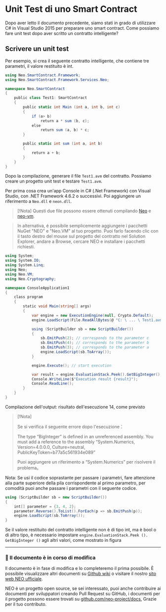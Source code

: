 # Unit Test di uno Smart Contract

Dopo aver letto il documento precedente, siamo stati in grado di utilizzare C# in Visual Studio 2015 per preparare uno smart contract. Come possiamo fare unit test dopo aver scritto un contratto intelligente?

## Scrivere un unit test

Per esempio, si crea il seguente contratto intelligente, che contiene tre parametri, il valore restituito è int.


```c#
using Neo.SmartContract.Framework;
using Neo.SmartContract.Framework.Services.Neo;

namespace Neo.SmartContract
{
    public class Test1: SmartContract
    {
        public static int Main (int a, int b, int c)
        {
            if (a> b)
                return a * sum (b, c);
            else
                return sum (a, b) * c;
        }

        public static int sum (int a, int b)
        {
            return a + b;
        }
    }
}
```

Dopo la compilazione, generare il file `Test1.avm` del contratto. Possiamo creare un progetto unit test e testare `Test1.avm`.

Per prima cosa crea un'app Console in C# (.Net Framework) con Visual Studio, con .NET Framework 4.6.2 o successivi. Poi aggiungere un riferimento a `Neo.dll` e `neon.dll`.

> [!Nota]
> Questi due file possono essere ottenuti compilando [Neo](https://github.com/neo-project/neo) e [neo-vm](https://github.com/neo-project/neo-vm).

> In alternativa, é possibile semplicemente aggiungere i pacchetti NuGet "NEO" e "Neo.VM" al tuo progetto. Puoi farlo facendo clic con il tasto destro del mouse sul progetto del contratto nel Solution Explorer, andare a Browse, cercare NEO e installare i pacchetti richiesti.

```c#
using System;
using System.IO;
using System.Linq;
using Neo;
using Neo.VM;
using Neo.Cryptography;

namespace ConsoleApplication1
{
    class program
    {
        static void Main(string[] args)
        {
            var engine = new ExecutionEngine(null, Crypto.Default);
            engine.LoadScript(File.ReadAllBytes(@ "C: \ ... \ Test1.avm"));

            using (ScriptBuilder sb = new ScriptBuilder())
            {
                sb.EmitPush(2); // corresponds to the parameter c
                sb.EmitPush(4); // corresponds to the parameter b
                sb.EmitPush(3); // corresponds to the parameter a
                engine.LoadScript(sb.ToArray());
            }

            engine.Execute(); // start execution

            var result = engine.EvaluationStack.Peek().GetBigInteger(); // set the return value here
            Console.WriteLine($"Execution result {result}");
            Console.ReadLine();
        }
    }
}
```

Compilazione dell'output: risultato dell'esecuzione 14, come previsto

> [!Nota]
>
> Se si verifica il seguente errore dopo l'esecuzione：
>
> The type “BigInteger” is defined in an unreferenced assembly. You must add a reference to the assembly “System.Numerics, Version=4.0.0.0, Culture=neutral, PublicKeyToken=b77a5c561934e089”
>
> Puoi aggiungere un riferimento a “System.Numerics”  per risolvere il problema。

Nota: Se usi il codice soprastante per passare i parametri, fare attenzione alla parte superiore della pila corrispondente al primo parametro, per comodità puoi anche passare i parametri con il seguente codice.

```c#
using (ScriptBuilder sb = new ScriptBuilder())
{
    int[] parameter = {3, 4, 2};
    parameter.Reverse().ToList().ForEach(p => sb.EmitPush(p));
    engine.LoadScript(sb.ToArray());
}
```
Se il valore restituito del contratto intelligente non è di tipo int, ma è bool o di altro tipo, è necessario impostare `engine.EvaluationStack.Peek (). GetBigInteger ()` agli altri valori, come mostrato in figura

[](/assets/test_1.jpg)

------

### 📖 Il documento è in corso di modifica

Il documento è in fase di modifica e lo completeremo il prima possibile. È possibile visualizzare altri documenti su [Github wiki](https://github.com/neo-project/neo/wiki) o visitare il nostro [sito web NEO ufficiale](http://www.neo.org).

NEO è un progetto open source, se sei interessato, puoi anche contribuire ai documenti per sviluppatori creando Pull Request su GitHub, i documenti per il progetto possono essere trovati su [github.com/neo-project/docs](https://github.com/neo-project/docs), Grazie per il tuo contributo.
